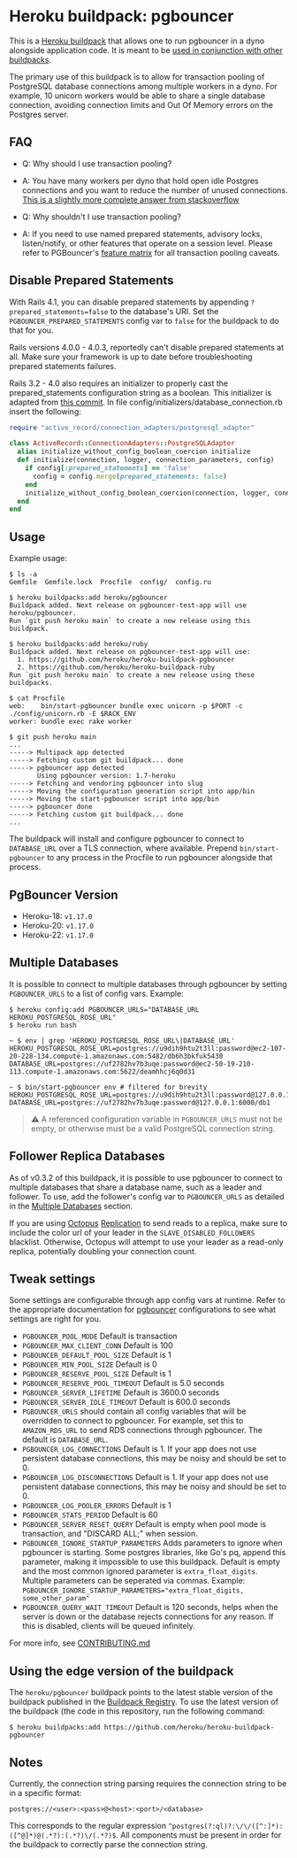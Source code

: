 # Heroku buildpack: pgbouncer

This is a [Heroku buildpack](http://devcenter.heroku.com/articles/buildpacks) that
allows one to run pgbouncer in a dyno alongside application code.  It is meant
to be [used in conjunction with other
buildpacks](https://devcenter.heroku.com/articles/using-multiple-buildpacks-for-an-app).

The primary use of this buildpack is to allow for transaction pooling of
PostgreSQL database connections among multiple workers in a dyno. For example,
10 unicorn workers would be able to share a single database connection, avoiding
connection limits and Out Of Memory errors on the Postgres server.

## FAQ
- Q: Why should I use transaction pooling?
- A: You have many workers per dyno that hold open idle Postgres connections and you want to reduce the number of unused connections. [This is a slightly more complete answer from stackoverflow](http://stackoverflow.com/questions/12189162/what-are-advantages-of-using-transaction-pooling-with-pgbouncer)

- Q: Why shouldn't I use transaction pooling?
- A: If you need to use named prepared statements, advisory locks, listen/notify, or other features that operate on a session level.
Please refer to PGBouncer's [feature matrix](https://www.pgbouncer.org/features.html#sql-feature-map-for-pooling-modes) for all transaction pooling caveats.


## Disable Prepared Statements
With Rails 4.1, you can disable prepared statements by appending
`?prepared_statements=false` to the database's URI.  Set the
`PGBOUNCER_PREPARED_STATEMENTS` config var to `false` for the buildpack to do
that for you.

Rails versions 4.0.0 - 4.0.3, reportedly can't disable prepared statements at
all. Make sure your framework is up to date before troubleshooting prepared
statements failures.

Rails 3.2 - 4.0 also requires an initializer to properly cast the
prepared_statements configuration string as a boolean. This initializer is
adapted from [this
commit](https://github.com/rails/rails/commit/e54acf1308e2e4df047bf90798208e03e1370098).
In file config/initializers/database_connection.rb insert the following:

```ruby
require "active_record/connection_adapters/postgresql_adapter"

class ActiveRecord::ConnectionAdapters::PostgreSQLAdapter
  alias initialize_without_config_boolean_coercion initialize
  def initialize(connection, logger, connection_parameters, config)
    if config[:prepared_statements] == 'false'
      config = config.merge(prepared_statements: false)
    end
    initialize_without_config_boolean_coercion(connection, logger, connection_parameters, config)
  end
end
```


## Usage

Example usage:

    $ ls -a
    Gemfile  Gemfile.lock  Procfile  config/  config.ru

    $ heroku buildpacks:add heroku/pgbouncer
    Buildpack added. Next release on pgbouncer-test-app will use heroku/pgbouncer.
    Run `git push heroku main` to create a new release using this buildpack.

    $ heroku buildpacks:add heroku/ruby
    Buildpack added. Next release on pgbouncer-test-app will use:
      1. https://github.com/heroku/heroku-buildpack-pgbouncer
      2. https://github.com/heroku/heroku-buildpack-ruby
    Run `git push heroku main` to create a new release using these buildpacks.

    $ cat Procfile
    web:    bin/start-pgbouncer bundle exec unicorn -p $PORT -c ./config/unicorn.rb -E $RACK_ENV
    worker: bundle exec rake worker

    $ git push heroku main
    ...
    -----> Multipack app detected
    -----> Fetching custom git buildpack... done
    -----> pgbouncer app detected
           Using pgbouncer version: 1.7-heroku
    -----> Fetching and vendoring pgbouncer into slug
    -----> Moving the configuration generation script into app/bin
    -----> Moving the start-pgbouncer script into app/bin
    -----> pgbouncer done
    -----> Fetching custom git buildpack... done
    ...


The buildpack will install and configure pgbouncer to connect to
`DATABASE_URL` over a TLS connection, where available. Prepend
`bin/start-pgbouncer` to any process in the Procfile to run pgbouncer alongside
that process.

## PgBouncer Version

- Heroku-18: `v1.17.0`
- Heroku-20: `v1.17.0`
- Heroku-22: `v1.17.0`

## Multiple Databases
It is possible to connect to multiple databases through pgbouncer by setting
`PGBOUNCER_URLS` to a list of config vars. Example:

    $ heroku config:add PGBOUNCER_URLS="DATABASE_URL HEROKU_POSTGRESQL_ROSE_URL"
    $ heroku run bash

    ~ $ env | grep 'HEROKU_POSTGRESQL_ROSE_URL\|DATABASE_URL'
    HEROKU_POSTGRESQL_ROSE_URL=postgres://u9dih9htu2t3ll:password@ec2-107-20-228-134.compute-1.amazonaws.com:5482/db6h3bkfuk5430
    DATABASE_URL=postgres://uf2782hv7b3uqe:password@ec2-50-19-210-113.compute-1.amazonaws.com:5622/deamhhcj6q0d31

    ~ $ bin/start-pgbouncer env # filtered for brevity
    HEROKU_POSTGRESQL_ROSE_URL=postgres://u9dih9htu2t3ll:password@127.0.0.1:6000/db2
    DATABASE_URL=postgres://uf2782hv7b3uqe:password@127.0.0.1:6000/db1

> ⚠️ A referenced configuration variable in `PGBOUNCER_URLS` must not be empty, or otherwise must be a valid PostgreSQL connection string.

## Follower Replica Databases
As of v0.3.2 of this buildpack, it is possible to use pgbouncer to connect to
multiple databases that share a database name, such as a leader and follower.
To use, add the follower's config var to `PGBOUNCER_URLS` as detailed in the
[Multiple Databases](#multiple-databases) section.

If you are using [Octopus](https://github.com/tchandy/octopus)
[Replication](https://github.com/tchandy/octopus#replication) to send reads to
a replica, make sure to include the color url of your leader in the
`SLAVE_DISABLED_FOLLOWERS` blacklist. Otherwise, Octopus will attempt to use
your leader as a read-only replica, potentially doubling your connection count.

## Tweak settings

Some settings are configurable through app config vars at runtime. Refer to the appropriate documentation for
[pgbouncer](https://pgbouncer.github.io/config.html) configurations to see what settings are right for you.

- `PGBOUNCER_POOL_MODE` Default is transaction
- `PGBOUNCER_MAX_CLIENT_CONN` Default is 100
- `PGBOUNCER_DEFAULT_POOL_SIZE` Default is 1
- `PGBOUNCER_MIN_POOL_SIZE` Default is 0
- `PGBOUNCER_RESERVE_POOL_SIZE` Default is 1
- `PGBOUNCER_RESERVE_POOL_TIMEOUT` Default is 5.0 seconds
- `PGBOUNCER_SERVER_LIFETIME` Default is 3600.0 seconds
- `PGBOUNCER_SERVER_IDLE_TIMEOUT` Default is 600.0 seconds
- `PGBOUNCER_URLS` should contain all config variables that will be overridden to connect to pgbouncer. For example, set this to `AMAZON_RDS_URL` to send RDS connections through pgbouncer. The default is `DATABASE_URL`.
- `PGBOUNCER_LOG_CONNECTIONS` Default is 1. If your app does not use persistent database connections, this may be noisy and should be set to 0.
- `PGBOUNCER_LOG_DISCONNECTIONS` Default is 1. If your app does not use persistent database connections, this may be noisy and should be set to 0.
- `PGBOUNCER_LOG_POOLER_ERRORS` Default is 1
- `PGBOUNCER_STATS_PERIOD` Default is 60
- `PGBOUNCER_SERVER_RESET_QUERY` Default is empty when pool mode is transaction, and "DISCARD ALL;" when session.
- `PGBOUNCER_IGNORE_STARTUP_PARAMETERS` Adds parameters to ignore when pgbouncer is starting. Some postgres libraries, like Go's pq, append this parameter, making it impossible to use this buildpack. Default is empty and the most common ignored parameter is `extra_float_digits`. Multiple parameters can be seperated via commas. Example: `PGBOUNCER_IGNORE_STARTUP_PARAMETERS="extra_float_digits, some_other_param"`
- `PGBOUNCER_QUERY_WAIT_TIMEOUT` Default is 120 seconds, helps when the server is down or the database rejects connections for any reason. If this is disabled, clients will be queued infinitely.

For more info, see [CONTRIBUTING.md](CONTRIBUTING.md)

## Using the edge version of the buildpack

The `heroku/pgbouncer` buildpack points to the latest stable version of the buildpack published in the [Buildpack Registry](https://devcenter.heroku.com/articles/buildpack-registry). To use the latest version of the buildpack (the code in this repository, run the following command:

    $ heroku buildpacks:add https://github.com/heroku/heroku-buildpack-pgbouncer

## Notes
Currently, the connection string parsing requires the connection string to be in a specific format:

```
postgres://<user>:<pass>@<host>:<port>/<database>
```

This corresponds to the regular expression `^postgres(?:ql)?:\/\/([^:]*):([^@]*)@(.*?):(.*?)\/(.*?)$`. All components must be present in order for the buildpack to correctly parse the connection string.
